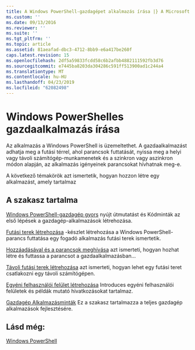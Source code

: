 ```yaml
---
title: A Windows PowerShell-gazdagépet alkalmazás írása |} A Microsoft Docs
ms.custom: ''
ms.date: 09/13/2016
ms.reviewer: ''
ms.suite: ''
ms.tgt_pltfrm: ''
ms.topic: article
ms.assetid: 81aeafad-dbc3-4712-8bb9-e6a417be260f
caps.latest.revision: 15
ms.openlocfilehash: 2df5a59833fcdd58c6b2afbb4882111592fb3d76
ms.sourcegitcommit: e7445ba8203da304286c591ff513900ad1c244a4
ms.translationtype: MT
ms.contentlocale: hu-HU
ms.lasthandoff: 04/23/2019
ms.locfileid: "62082498"
---
```

# <a name="writing-a-windows-powershell-host-application"></a>Windows PowerShelles gazdaalkalmazás írása

Az alkalmazás a Windows PowerShell is üzemeltethet. A gazdaalkalmazást adhatja meg a futási térrel, ahol parancsok futtatását, nyissa meg a helyi vagy távoli számítógép-munkamenetek és a szinkron vagy aszinkron módon alapján, az alkalmazás igényeinek parancsokat hívhatnak meg-e.

A következő témakörök azt ismertetik, hogyan hozzon létre egy alkalmazást, amely tartalmaz

## <a name="in-this-section"></a>A szakasz tartalma

[Windows PowerShell-gazdagép gyors](./windows-powershell-host-quickstart.md) nyújt útmutatást és Kódminták az első lépések a gazdagép-alkalmazások létrehozása.

[Futási terek létrehozása](./creating-runspaces.md) -készlet létrehozása a Windows PowerShell-parancs futtatása egy fogadó alkalmazás futási terek ismertetik.

[Hozzáadásával és a parancsok meghívása](./adding-and-invoking-commands.md) azt ismerteti, hogyan hozhat létre és futtassa a parancsot a gazdaalkalmazásban...

[Távoli futási terek létrehozása](./creating-remote-runspaces.md) azt ismerteti, hogyan lehet egy futási teret csatlakozni egy távoli számítógépen.

[Egyéni felhasználói felület létrehozása](./creating-a-custom-user-interface.md) Introduces egyéni felhasználói felületek és példák mutató hivatkozásokat tartalmaz.

[Gazdagép Alkalmazásminták](./host-application-samples.md) Ez a szakasz tartalmazza a teljes gazdagép alkalmazások fejlesztésére.

## <a name="see-also"></a>Lásd még:

[Windows PowerShell](http://msdn.microsoft.com/en-us/b41a2af3-aec1-402d-8e18-c2c26be461ff)